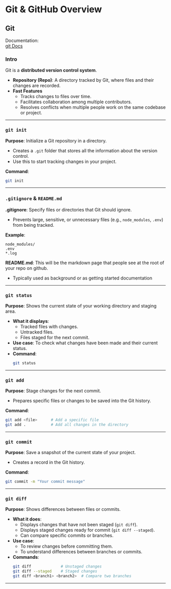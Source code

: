 # Git & GitHub Overview

## Git

Documentation:  
[git Docs](https://git-scm.com/docs)

### Intro
Git is a **distributed version control system**.  
- **Repository (Repo)**: A directory tracked by Git, where files and their changes are recorded.  
- **Fast Features**  
  - Tracks changes to files over time.  
  - Facilitates collaboration among multiple contributors.  
  - Resolves conflicts when multiple people work on the same codebase or project.  

---

### `git init`
**Purpose**: Initialize a Git repository in a directory.  
- Creates a `.git` folder that stores all the information about the version control.  
- Use this to start tracking changes in your project.  

**Command**:
```bash
git init
```

---

### `.gitignore` & `README.md`
**.gitignore**: Specify files or directories that Git should ignore.  
- Prevents large, sensitive, or unnecessary files (e.g., `node_modules`, `.env`) from being tracked.  

**Example**:
```
node_modules/
.env
*.log
```
**README.md**: This will be the markdown page that people see at the root of your repo on github. 
- Typically used as background or as getting started documentation 

---

### **`git status`**
**Purpose**: Shows the current state of your working directory and staging area.  
- **What it displays**:
  - Tracked files with changes.
  - Untracked files.
  - Files staged for the next commit.
- **Use case**: To check what changes have been made and their current status.
- **Command**:
  ```bash
  git status
  ```
---

### `git add`
**Purpose**: Stage changes for the next commit.  
- Prepares specific files or changes to be saved into the Git history.

**Command**:
```bash
git add <file>      # Add a specific file
git add .           # Add all changes in the directory
```

---

### `git commit`
**Purpose**: Save a snapshot of the current state of your project.  
- Creates a record in the Git history.  

**Command**:
```bash
git commit -m "Your commit message"
```
---

### **`git diff`**
**Purpose**: Shows differences between files or commits.  
- **What it does**:
  - Displays changes that have not been staged (`git diff`).
  - Displays staged changes ready for commit (`git diff --staged`).
  - Can compare specific commits or branches.
- **Use case**:
  - To review changes before committing them.
  - To understand differences between branches or commits.
- **Commands**:
  ```bash
  git diff             # Unstaged changes
  git diff --staged    # Staged changes
  git diff <branch1> <branch2>  # Compare two branches
  ```
---